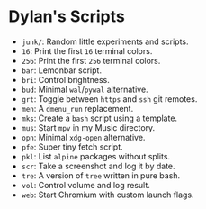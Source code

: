 # Dylan's Scripts

- `junk/`: Random little experiments and scripts.
- `16`:  Print the first `16` terminal colors.
- `256`: Print the first `256` terminal colors.
- `bar`: Lemonbar script.
- `bri`: Control brightness.
- `bud`: Minimal `wal`/`pywal` alternative.
- `grt`: Toggle between `https` and `ssh` git remotes.
- `men`: A `dmenu_run` replacement.
- `mks`: Create a `bash` script using a template.
- `mus`: Start `mpv` in my Music directory.
- `opn`: Minimal `xdg-open` alternative.
- `pfe`: Super tiny fetch script.
- `pkl`: List `alpine` packages without splits.
- `scr`: Take a screenshot and log it by date.
- `tre`: A version of `tree` written in pure bash.
- `vol`: Control volume and log result.
- `web`: Start Chromium with custom launch flags.
